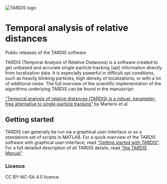 ![TARDIS logo](./UI/tardisName.png)
# Temporal analysis of relative distances
Public releases of the TARDIS software

TARDIS (Temporal Analysis of Relative Distances) is a software created to get unbiased and accurate single-particle tracking (spt) information directly from localization data. It is especially powerful in difficult spt conditions, such as heavily blinking particles, high density of localizations, or with a lot of additional noise. The full overview of the scientific implementation of the algorithms underlying TARDIS can be found in the manuscript:

[“Temporal analysis of relative distances (TARDIS) is a robust, parameter-free alternative to single-particle tracking”](https://www.biorxiv.org/content/10.1101/2023.06.07.544011v1) by Martens et al.

## Getting started
TARDIS can generally be run via a graphical user-interface or as a standalone set of scripts in MATLAB. 
For a quick overview of the TARDIS software with graphical user-interface, read ["Getting started with TARDIS"](./Getting_started_with_TARDIS_v120.pdf).
For a full detailed description of all TARDIS details, read ["the TARDIS Manual"](./TARDIS_Manual_v120.pdf)

### Licence
CC BY-NC-SA 4.0 licence